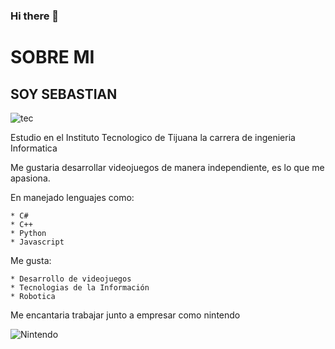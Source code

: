 ### Hi there 👋

# SOBRE MI

## SOY SEBASTIAN

![tec](https://github.com/GaLGoZo/GaLGoZo/assets/105876146/ec6209ee-3cfa-4c82-8d94-af302e0b28ae)


Estudio en el Instituto Tecnologico de Tijuana la carrera de ingenieria Informatica 

Me gustaria desarrollar videojuegos de manera independiente, es lo que me apasiona.

En manejado lenguajes como: 

    * C#
    * C++ 
    * Python
    * Javascript

Me gusta: 

    * Desarrollo de videojuegos
    * Tecnologias de la Información
    * Robotica

Me encantaria trabajar junto a empresar como nintendo

![Nintendo](https://github.com/GaLGoZo/GaLGoZo/assets/105876146/e5c02afb-c128-43c8-b911-75369229b529)



<!--
**GaLGoZo/GaLGoZo** is a ✨ _special_ ✨ repository because its `README.md` (this file) appears on your GitHub profile.

Here are some ideas to get you started:

- 🔭 I’m currently working on ...
- 🌱 I’m currently learning ...
- 👯 I’m looking to collaborate on ...
- 🤔 I’m looking for help with ...
- 💬 Ask me about ...
- 📫 How to reach me: ...
- 😄 Pronouns: ...
- ⚡ Fun fact: ...
-->
